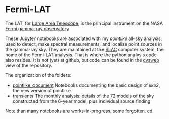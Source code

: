# Fermi-LAT
The LAT, for [Large Area Telescope](https://www-glast.stanford.edu/), is the principal instrument on the NASA [Fermi gamma-ray observatory](http://fermi.gsfc.nasa.gov/)

These [Jupyter](https://jupyter.org/) notebooks are associated with my _pointlike_ all-sky analysis, used to detect, make spectral measurements, and localize point sources in the gamma-ray sky.
They are maintained at the [SLAC](https://www6.slac.stanford.edu/) computer system, the home of the Fermi-LAT analysis. That is where the python analysis code also resides. It is not (yet) at github, but code can be found in the [cvsweb](http://glast.stanford.edu/cgi-bin/cvsweb-SLAC/pointlike/python/uw/like2/) view of the repository.

The organization of the folders:


* [pointlike\_document](https://github.com/tburnett/Fermi-LAT/tree/master/pointlike_document) Notebooks documenting the basic design of _like2_, the new version of pointlike
* [transients](https://github.com/tburnett/Fermi-LAT/tree/master/transients) The monthly analysis: details of the 72 models of the sky constructed from the 6-year model, plus individual source finding

Note than many notebooks are works-in-progress, some forgotten. 
cd 